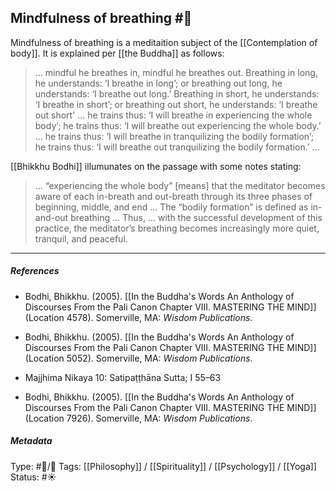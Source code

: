 ## Mindfulness of breathing  #🧠 

Mindfulness of breathing is a meditaition subject of the [[Contemplation of body]]. It is explained per [[the Buddha]] as follows:

> ... mindful he breathes in, mindful he breathes out. Breathing in long, he understands: ‘I breathe in long’; or breathing out long, he understands: ‘I breathe out long.’ Breathing in short, he understands: ‘I breathe in short’; or breathing out short, he understands: ‘I breathe out short' ... he trains thus: ‘I will breathe in experiencing the whole body’; he trains thus: ‘I will breathe out experiencing the whole body.’ ... he trains thus: ‘I will breathe in tranquilizing the bodily formation’; he trains thus: ‘I will breathe out tranquilizing the bodily formation.’ ... 

[[Bhikkhu Bodhi]] illumunates on the passage with some notes stating:

> ...  “experiencing the whole body” [means] that the meditator becomes aware of each in-breath and out-breath through its three phases of beginning, middle, and end ... The “bodily formation” is defined as in-and-out breathing ... Thus, ... with the successful development of this practice, the meditator’s breathing becomes increasingly more quiet, tranquil, and peaceful.

___

##### References

- Bodhi, Bhikkhu. (2005). [[In the Buddha's Words An Anthology of Discourses From the Pali Canon Chapter VIII. MASTERING THE MIND]] (Location 4578). Somerville, MA: _Wisdom Publications_.

- Bodhi, Bhikkhu. (2005). [[In the Buddha's Words An Anthology of Discourses From the Pali Canon Chapter VIII. MASTERING THE MIND]] (Location 5052). Somerville, MA: _Wisdom Publications_.

- Majjhima Nikaya 10: Satipaṭṭhāna Sutta; I 55–63

- Bodhi, Bhikkhu. (2005). [[In the Buddha's Words An Anthology of Discourses From the Pali Canon Chapter VIII. MASTERING THE MIND]] (Location 7926). Somerville, MA: _Wisdom Publications_.

##### Metadata
Type: #🔵/🔵 
Tags: [[Philosophy]] / [[Spirituality]] / [[Psychology]] / [[Yoga]]
Status: #☀️ 